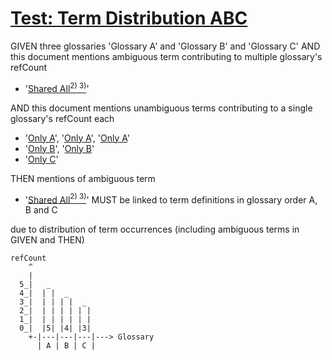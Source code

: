 # [Test: Term Distribution ABC](#test-term-distribution-abc)

GIVEN three glossaries 'Glossary A' and 'Glossary B' and 'Glossary C'
AND this document mentions ambiguous term contributing to multiple glossary's refCount

*   '[Shared All][1][<sup>2)</sup>][2][<sup> 3)</sup>][3]'

AND this document mentions unambiguous terms contributing to a single glossary's refCount each

*   '[Only A][4]', '[Only A][4]', '[Only A][4]'
*   '[Only B][5]', '[Only B][5]'
*   '[Only C][6]'

THEN mentions of ambiguous term

*   '[Shared All][1][<sup>2)</sup>][2][<sup> 3)</sup>][3]' MUST be linked to term definitions in glossary order A, B and C

due to distribution of term occurrences (including ambiguous terms in GIVEN and THEN)

    refCount
        ^
        |
      5_|   _
      4_|  | |  _
      3_|  | | | |  _
      2_|  | | | | | |
      1_|  | | | | | |
      0_|  |5| |4| |3|
        +-|---|---|---|---> Glossary
          | A | B | C |

[1]: ./glossary-a.md#shared-all "defined in glossary A and all others."

[2]: ./glossary-b.md#shared-all "defined in glossary B and all others."

[3]: ./glossary-c.md#shared-all "defined in glossary C and all others."

[4]: ./glossary-a.md#only-a "defined in glossary A, only."

[5]: ./glossary-b.md#only-b "defined in glossary B, only."

[6]: ./glossary-c.md#only-c "defined in Glossary C, only."
